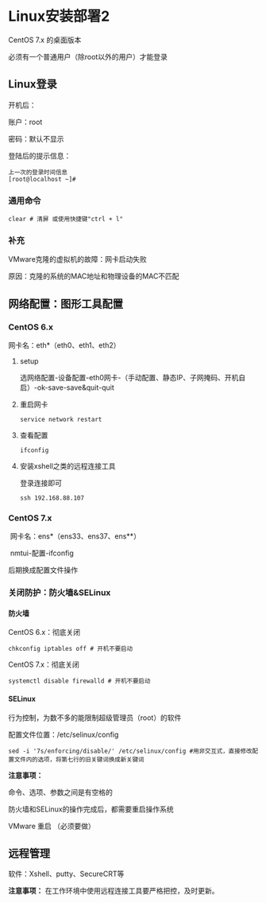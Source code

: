 # Linux安装部署2

CentOS 7.x 的桌面版本

必须有一个普通用户（除root以外的用户）才能登录

## Linux登录

开机后：

账户：root

密码：默认不显示

登陆后的提示信息：

~~~shell
上一次的登录时间信息
[root@localhost ~]#
~~~

### 通用命令

~~~shell
clear # 清屏 或使用快捷键"ctrl + l"
~~~

### 补充

VMware克隆的虚拟机的故障：网卡启动失败

原因：克隆的系统的MAC地址和物理设备的MAC不匹配

## 网络配置：图形工具配置

### CentOS 6.x

网卡名：eth*（eth0、eth1、eth2）

1. setup

    选网络配置-设备配置-eth0网卡-（手动配置、静态IP、子网掩码、开机自启）-ok-save-save&quit-quit

2. 重启网卡

    ~~~shell
    service network restart
    ~~~

3. 查看配置

    ~~~shell
    ifconfig
    ~~~

4. 安装xshell之类的远程连接工具

    登录连接即可

    ~~~shell
    ssh 192.168.88.107
    ~~~

### CentOS 7.x

​    网卡名：ens*（ens33、ens37、ens**）

​	nmtui-配置-ifconfig

后期换成配置文件操作

### 关闭防护：防火墙&SELinux

#### 防火墙

CentOS 6.x：彻底关闭

~~~shell
chkconfig iptables off # 开机不要启动
~~~

CentOS 7.x：彻底关闭

~~~shell
systemctl disable firewalld # 开机不要启动
~~~

#### SELinux

行为控制，为数不多的能限制超级管理员（root）的软件

配置文件位置：/etc/selinux/config

~~~shell
sed -i '7s/enforcing/disable/' /etc/selinux/config #用非交互式，直接修改配置文件内的选项，将第七行的旧关键词换成新关键词
~~~

**注意事项：**

命令、选项、参数之间是有空格的

防火墙和SELinux的操作完成后，都需要重启操作系统

VMware 重启 （必须要做）

## 远程管理

软件：Xshell、putty、SecureCRT等

**注意事项：** 在工作环境中使用远程连接工具要严格把控，及时更新。